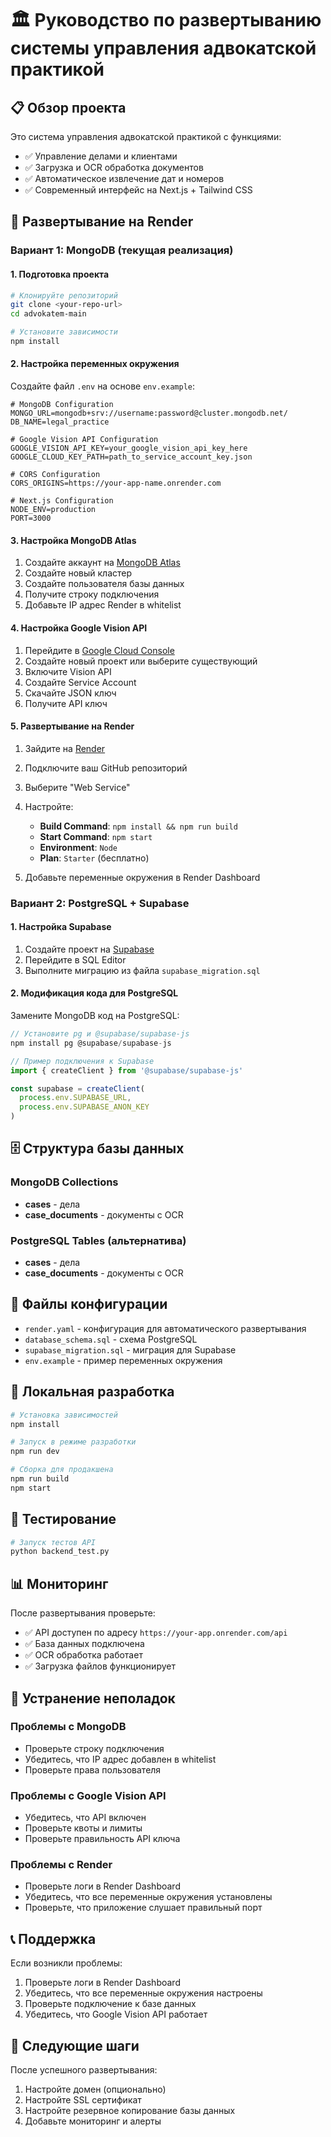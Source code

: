 # 🏛️ Руководство по развертыванию системы управления адвокатской практикой

## 📋 Обзор проекта

Это система управления адвокатской практикой с функциями:
- ✅ Управление делами и клиентами
- ✅ Загрузка и OCR обработка документов
- ✅ Автоматическое извлечение дат и номеров
- ✅ Современный интерфейс на Next.js + Tailwind CSS

## 🚀 Развертывание на Render

### Вариант 1: MongoDB (текущая реализация)

#### 1. Подготовка проекта
```bash
# Клонируйте репозиторий
git clone <your-repo-url>
cd advokatem-main

# Установите зависимости
npm install
```

#### 2. Настройка переменных окружения
Создайте файл `.env` на основе `env.example`:

```env
# MongoDB Configuration
MONGO_URL=mongodb+srv://username:password@cluster.mongodb.net/
DB_NAME=legal_practice

# Google Vision API Configuration
GOOGLE_VISION_API_KEY=your_google_vision_api_key_here
GOOGLE_CLOUD_KEY_PATH=path_to_service_account_key.json

# CORS Configuration
CORS_ORIGINS=https://your-app-name.onrender.com

# Next.js Configuration
NODE_ENV=production
PORT=3000
```

#### 3. Настройка MongoDB Atlas
1. Создайте аккаунт на [MongoDB Atlas](https://www.mongodb.com/atlas)
2. Создайте новый кластер
3. Создайте пользователя базы данных
4. Получите строку подключения
5. Добавьте IP адрес Render в whitelist

#### 4. Настройка Google Vision API
1. Перейдите в [Google Cloud Console](https://console.cloud.google.com/)
2. Создайте новый проект или выберите существующий
3. Включите Vision API
4. Создайте Service Account
5. Скачайте JSON ключ
6. Получите API ключ

#### 5. Развертывание на Render
1. Зайдите на [Render](https://render.com)
2. Подключите ваш GitHub репозиторий
3. Выберите "Web Service"
4. Настройте:
   - **Build Command**: `npm install && npm run build`
   - **Start Command**: `npm start`
   - **Environment**: `Node`
   - **Plan**: `Starter` (бесплатно)

5. Добавьте переменные окружения в Render Dashboard

### Вариант 2: PostgreSQL + Supabase

#### 1. Настройка Supabase
1. Создайте проект на [Supabase](https://supabase.com)
2. Перейдите в SQL Editor
3. Выполните миграцию из файла `supabase_migration.sql`

#### 2. Модификация кода для PostgreSQL
Замените MongoDB код на PostgreSQL:

```javascript
// Установите pg и @supabase/supabase-js
npm install pg @supabase/supabase-js

// Пример подключения к Supabase
import { createClient } from '@supabase/supabase-js'

const supabase = createClient(
  process.env.SUPABASE_URL,
  process.env.SUPABASE_ANON_KEY
)
```

## 🗄️ Структура базы данных

### MongoDB Collections
- **cases** - дела
- **case_documents** - документы с OCR

### PostgreSQL Tables (альтернатива)
- **cases** - дела
- **case_documents** - документы с OCR

## 📁 Файлы конфигурации

- `render.yaml` - конфигурация для автоматического развертывания
- `database_schema.sql` - схема PostgreSQL
- `supabase_migration.sql` - миграция для Supabase
- `env.example` - пример переменных окружения

## 🔧 Локальная разработка

```bash
# Установка зависимостей
npm install

# Запуск в режиме разработки
npm run dev

# Сборка для продакшена
npm run build
npm start
```

## 🧪 Тестирование

```bash
# Запуск тестов API
python backend_test.py
```

## 📊 Мониторинг

После развертывания проверьте:
- ✅ API доступен по адресу `https://your-app.onrender.com/api`
- ✅ База данных подключена
- ✅ OCR обработка работает
- ✅ Загрузка файлов функционирует

## 🚨 Устранение неполадок

### Проблемы с MongoDB
- Проверьте строку подключения
- Убедитесь, что IP адрес добавлен в whitelist
- Проверьте права пользователя

### Проблемы с Google Vision API
- Убедитесь, что API включен
- Проверьте квоты и лимиты
- Проверьте правильность API ключа

### Проблемы с Render
- Проверьте логи в Render Dashboard
- Убедитесь, что все переменные окружения установлены
- Проверьте, что приложение слушает правильный порт

## 📞 Поддержка

Если возникли проблемы:
1. Проверьте логи в Render Dashboard
2. Убедитесь, что все переменные окружения настроены
3. Проверьте подключение к базе данных
4. Убедитесь, что Google Vision API работает

## 🎯 Следующие шаги

После успешного развертывания:
1. Настройте домен (опционально)
2. Настройте SSL сертификат
3. Настройте резервное копирование базы данных
4. Добавьте мониторинг и алерты
